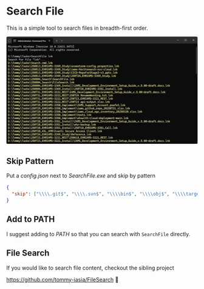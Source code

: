 # Search File

This is a simple tool to search files in breadth-first order.

![Preview](preview.png)

## Skip Pattern

Put a _config.json_ next to _SearchFile.exe_ and skip by pattern

```json
{
  "skip": ["\\\\.git$", "\\\\.svn$", "\\\\bin$", "\\\\obj$", "\\\\target$"]
}
```

## Add to PATH

I suggest adding to _PATH_ so that you can search with `SearchFile` directly.

## File Search

If you would like to search file content, checkout the sibling project

https://github.com/tommy-iasia/FileSearch 💛
